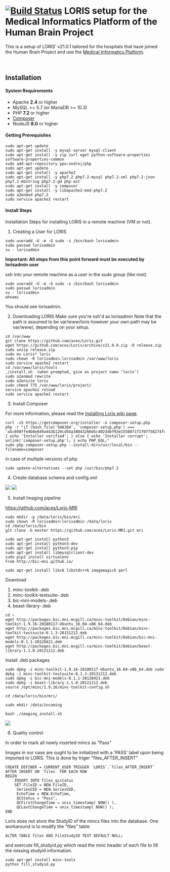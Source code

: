 # [![Build Status](https://travis-ci.org/aces/Loris.svg?branch=master)](https://travis-ci.org/aces/Loris) LORIS setup for the Medical Informatics Platform of the Human Brain Project

This is a setup of LORIS' v21.0.1 tailored for the hospitals that have joined the Human Brain Project and use the [Medical Informatics Platform](https://github.com/HBPMedical).

<br>

## Installation

#### System Requirements

 * Apache **2.4** or higher
 * MySQL >= 5.7 (or MariaDB >= 10.3)
 * PHP <b>7.2</b> or higher
 * [Composer](https://getcomposer.org/)
 * NodeJS <b>8.0</b> or higher

#### Getting Prerequisites
 ```
sudo apt-get update
sudo apt-get install -y mysql-server mysql-client
sudo apt-get install -y zip curl wget python-software-properties software-properties-common
sudo add-apt-repository ppa:ondrej/php
sudo apt-get update
sudo apt-get install -y apache2
sudo apt-get install -y php7.2 php7.2-mysql php7.2-xml php7.2-json php7.2-mbstring php7.2-gd php-ast
sudo apt-get install -y composer
sudo apt-get install -y libapache2-mod-php7.2
sudo a2enmod php7.2
sudo service apache2 restart
 ```

#### Install Steps

   Installation Steps for installing LORIS in a remote machine (VM or not).

1. Creating a User for LORIS

```shell
sudo useradd -U -m -G sudo -s /bin/bash lorisadmin
sudo passwd lorisadmin
su - lorisadmin
```

<b>Important: All steps from this point forward must be executed by lorisadmin user</b>

ssh into your remote machine as a user in the sudo group (like root)

``` shell
sudo useradd -U -m -G sudo -s /bin/bash lorisadmin
sudo passwd lorisadmin
su - lorisadmin
whoami
```

You should see lorisadmin.


2. Downloading LORIS
Make sure you're ssh'd as lorisadmin
Note that the path is assumed to be var/www/loris however your own path may be var/www/<project-name>, depending on your setup.

```shell
cd /var/www
git clone https://github.com/aces/Loris.git
wget https://github.com/aces/Loris/archive/v21.0.0.zip -O release.zip
sudo unzip release.zip
sudo mv Loris* loris    
sudo chown -R lorisadmin.lorisadmin /var/www/loris
sudo service apache2 restart     
cd /var/www/loris/tools    
./install.sh  (when prompted, give as project name ‘loris’)
sudo a2enmod rewrite
sudo a2ensite loris
sudo chmod 775 /var/www/loris/project/
service apache2 reload
sudo service apache2 restart
```

3. Install Composer

For more information, please read the [Installing Loris wiki page](https://github.com/aces/Loris/wiki/Installing-Loris).

```shell
curl -sS https://getcomposer.org/installer -o composer-setup.php
php -r "if (hash_file('SHA384', 'composer-setup.php') === 'a5c698ffe4b8e849a443b120cd5ba38043260d5c4023dbf93e1558871f1f07f58274fc6f4c93bcfd858c6bd0775cd8d1') { echo 'Installer verified'; } else { echo 'Installer corrupt'; unlink('composer-setup.php'); } echo PHP_EOL;"
sudo php composer-setup.php --install-dir=/usr/local/bin --filename=composer
```

in case of multiple versions of php

```shell
sudo update-alternatives --set php /usr/bin/php7.2
```

4. Create database schema and config.xml

![](docs/pics/installdb_page.png)
![](docs/pics/loris_config1.png)


5. Install Imaging pipeline

https://github.com/aces/Loris-MRI

```shell
sudo mkdir -p /data/loris/bin/mri
sudo chown -R lorisadmin:lorisadmin /data/loris
cd /data/loris/bin
git clone -b master https://github.com/aces/Loris-MRI.git mri

sudo apt-get install python3
sudo apt-get install python3-dev
sudo apt-get install python3-pip
sudo apt-get install libmysqlclient-dev
sudo pip3 install virtualenv
From http://bic-mni.github.io/

sudo apt-get install libc6 libstdc++6 imagemagick perl
```

Download
1) minc-toolkit-<version>.deb
2) minc-toolkit-testsuite-<version>.deb
3) bic-mni-models-<version>.deb
4) beast-library-<version>.deb

```shell
cd ~
wget http://packages.bic.mni.mcgill.ca/minc-toolkit/Debian/minc-toolkit-1.9.16-20180117-Ubuntu_16.04-x86_64.deb
wget http://packages.bic.mni.mcgill.ca/minc-toolkit/Debian/minc-toolkit-testsuite-0.1.3-20131212.deb
wget http://packages.bic.mni.mcgill.ca/minc-toolkit/Debian/bic-mni-models-0.1.1-20120421.deb
wget http://packages.bic.mni.mcgill.ca/minc-toolkit/Debian/beast-library-1.1.0-20121212.deb
```

Install .deb packages

```shell
sudo dpkg -i minc-toolkit-1.9.16-20180117-Ubuntu_16.04-x86_64.deb sudo dpkg -i minc-toolkit-testsuite-0.1.3-20131212.deb
sudo dpkg -i bic-mni-models-0.1.1-20120421.deb
sudo dpkg -i beast-library-1.1.0-20121212.deb
source /opt/minc/1.9.16/minc-toolkit-config.sh

cd /data/loris/bin/mri/

sudo mkdir /data/incoming

bash ./imaging_install.sh
```

![](docs/pics/minc_tool_installation.png)

6. Quality control

In order to mark all newly inserted mincs as "Pass"

Images in our case are ought to be initialized with a 'PASS' label upon being imported to LORIS. This is done by triger "files_AFTER_INSERT"

```shell
CREATE DEFINER = CURRENT_USER TRIGGER `LORIS`.`files_AFTER_INSERT` AFTER INSERT ON `files` FOR EACH ROW
BEGIN
	INSERT INTO files_qcstatus
	SET	FileID = NEW.FileID,
     SeriesUID = NEW.SeriesUID,
     EchoTime = NEW.EchoTime,
     QCStatus = "Pass",
     QCFirstChangeTime = unix_timestamp( NOW() ),
     QCLastChangeTime = unix_timestamp( NOW() );
END
```

Loris does not store the StudyID of the mincs files into the database. One workaround is to modify the "files" table

```shell
ALTER TABLE files ADD FileStudyID TEXT DEFAULT NULL;
```

and exercute fill_studyid.py which read the mnic header of each file to fill the missing studyid information.

```shell
sudo apt-get install minc-tools
python fill_studyid.py
```
